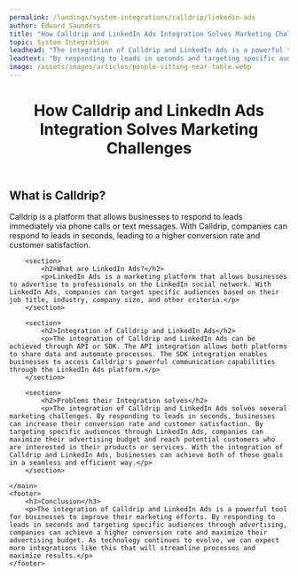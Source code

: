 ```yaml
---
permalink: /landings/system-integrations/calldrip/linkedin-ads
author: Edward Saunders
title: "How Calldrip and LinkedIn Ads Integration Solves Marketing Challenges"
topic: System Integration
leadhead: "The integration of Calldrip and LinkedIn Ads is a powerful tool for businesses to improve their marketing efforts"
leadtext: "By responding to leads in seconds and targeting specific audiences through advertising, companies can achieve a higher conversion rate and maximize their advertising budget. As technology continues to evolve, we can expect more integrations like this that will streamline processes and maximize results."
image: /assets/images/articles/people-sitting-near-table.webp
---
```

<div class="arttext">	<header>
		<h1>How Calldrip and LinkedIn Ads Integration Solves Marketing Challenges</h1>
	</header>
	<main>
		<section>
			<h2>What is Calldrip?</h2>
			<p>Calldrip is a platform that allows businesses to respond to leads immediately via phone calls or text messages. With Calldrip, companies can respond to leads in seconds, leading to a higher conversion rate and customer satisfaction.</p>
		</section>

		<section>
			<h2>What are LinkedIn Ads?</h2>
			<p>LinkedIn Ads is a marketing platform that allows businesses to advertise to professionals on the LinkedIn social network. With LinkedIn Ads, companies can target specific audiences based on their job title, industry, company size, and other criteria.</p>
		</section>

		<section>
			<h2>Integration of Calldrip and LinkedIn Ads</h2>
			<p>The integration of Calldrip and LinkedIn Ads can be achieved through API or SDK. The API integration allows both platforms to share data and automate processes. The SDK integration enables businesses to access Calldrip's powerful communication capabilities through the LinkedIn Ads platform.</p>
		</section>

		<section>
			<h2>Problems their Integration solves</h2>
			<p>The integration of Calldrip and LinkedIn Ads solves several marketing challenges. By responding to leads in seconds, businesses can increase their conversion rate and customer satisfaction. By targeting specific audiences through LinkedIn Ads, companies can maximize their advertising budget and reach potential customers who are interested in their products or services. With the integration of Calldrip and LinkedIn Ads, businesses can achieve both of these goals in a seamless and efficient way.</p>
		</section>

	</main>
	<footer>
		<h3>Conclusion</h3>
		<p>The integration of Calldrip and LinkedIn Ads is a powerful tool for businesses to improve their marketing efforts. By responding to leads in seconds and targeting specific audiences through advertising, companies can achieve a higher conversion rate and maximize their advertising budget. As technology continues to evolve, we can expect more integrations like this that will streamline processes and maximize results.</p>
	</footer>
</div>